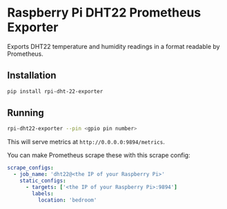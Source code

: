# Raspberry Pi DHT22 Prometheus Exporter

Exports DHT22 temperature and humidity readings in a format readable by Prometheus.

## Installation

```bash
pip install rpi-dht-22-exporter
```

## Running
```bash
rpi-dht22-exporter --pin <gpio pin number>
```

This will serve metrics at `http://0.0.0.0:9894/metrics`.

You can make Prometheus scrape these with this scrape config:
```yaml
scrape_configs:
  - job_name: 'dht22@<the IP of your Raspberry Pi>'
    static_configs:
      - targets: ['<the IP of your Raspberry Pi>:9894']
        labels:
          location: 'bedroom'
```